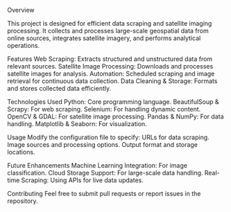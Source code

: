 Overview

This project is designed for efficient data scraping and satellite imaging processing. It collects and processes large-scale geospatial data from online sources, integrates satellite imagery, and performs analytical operations.

Features
Web Scraping: Extracts structured and unstructured data from relevant sources.
Satellite Image Processing: Downloads and processes satellite images for analysis.
Automation: Scheduled scraping and image retrieval for continuous data collection.
Data Cleaning & Storage: Formats and stores collected data efficiently.

Technologies Used
Python: Core programming language.
BeautifulSoup & Scrapy: For web scraping.
Selenium: For handling dynamic content.
OpenCV & GDAL: For satellite image processing.
Pandas & NumPy: For data handling.
Matplotlib & Seaborn: For visualization.

Usage
Modify the configuration file to specify:
URLs for data scraping.
Image sources and processing options.
Output format and storage locations.

Future Enhancements
Machine Learning Integration: For image classification.
Cloud Storage Support: For large-scale data handling.
Real-time Scraping: Using APIs for live data updates.

Contributing
Feel free to submit pull requests or report issues in the repository.
